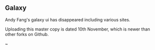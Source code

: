 ## Galaxy ##

Andy Fang's galaxy ui has disappeared including various sites.

Uploading this master copy is dated 10th November, which is newer than other forks on Github.

~